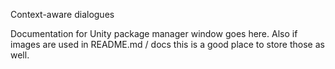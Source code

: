 Context-aware dialogues

Documentation for Unity package manager window goes here.
Also if images are used in README.md / docs this is a good place to store those as well.

